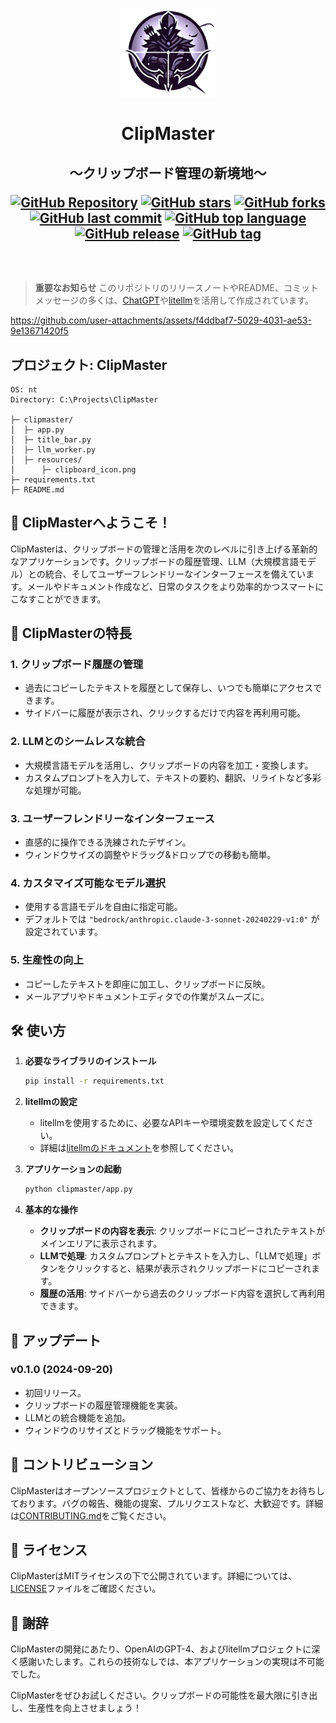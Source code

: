 
<p align="center">
<img src="icon2.png" width="30%">
<br>
<h1 align="center">ClipMaster</h1>
<h2 align="center">
  ～クリップボード管理の新境地～

[![GitHub Repository](https://img.shields.io/badge/GitHub-Repository-blue?logo=github)](https://github.com/Sunwood-ai-labs/ClipMaster)
[![GitHub stars](https://img.shields.io/github/stars/Sunwood-ai-labs/ClipMaster?style=social)](https://github.com/Sunwood-ai-labs/ClipMaster)
[![GitHub forks](https://img.shields.io/github/forks/Sunwood-ai-labs/ClipMaster?style=social)](https://github.com/Sunwood-ai-labs/ClipMaster)
[![GitHub last commit](https://img.shields.io/github/last-commit/Sunwood-ai-labs/ClipMaster)](https://github.com/Sunwood-ai-labs/ClipMaster)
[![GitHub top language](https://img.shields.io/github/languages/top/Sunwood-ai-labs/ClipMaster)](https://github.com/Sunwood-ai-labs/ClipMaster)
[![GitHub release](https://img.shields.io/github/v/release/Sunwood-ai-labs/ClipMaster?sort=semver&color=red)](https://github.com/Sunwood-ai-labs/ClipMaster)
[![GitHub tag](https://img.shields.io/github/v/tag/Sunwood-ai-labs/ClipMaster?color=orange)](https://github.com/Sunwood-ai-labs/ClipMaster)

  <br>

</h2>

</p>

> **重要なお知らせ**
> このリポジトリのリリースノートやREADME、コミットメッセージの多くは、[ChatGPT](https://chat.openai.com/)や[litellm](https://github.com/Namek/py-litellm)を活用して作成されています。

https://github.com/user-attachments/assets/f4ddbaf7-5029-4031-ae53-9e13671420f5

## プロジェクト: ClipMaster

```plaintext
OS: nt
Directory: C:\Projects\ClipMaster

├─ clipmaster/
│  ├─ app.py
│  ├─ title_bar.py
│  ├─ llm_worker.py
│  ├─ resources/
│      ├─ clipboard_icon.png
├─ requirements.txt
├─ README.md
```

## 🌟 ClipMasterへようこそ！

ClipMasterは、クリップボードの管理と活用を次のレベルに引き上げる革新的なアプリケーションです。クリップボードの履歴管理、LLM（大規模言語モデル）との統合、そしてユーザーフレンドリーなインターフェースを備えています。メールやドキュメント作成など、日常のタスクをより効率的かつスマートにこなすことができます。

## 🚀 ClipMasterの特長

### 1. クリップボード履歴の管理

- 過去にコピーしたテキストを履歴として保存し、いつでも簡単にアクセスできます。
- サイドバーに履歴が表示され、クリックするだけで内容を再利用可能。

### 2. LLMとのシームレスな統合

- 大規模言語モデルを活用し、クリップボードの内容を加工・変換します。
- カスタムプロンプトを入力して、テキストの要約、翻訳、リライトなど多彩な処理が可能。

### 3. ユーザーフレンドリーなインターフェース

- 直感的に操作できる洗練されたデザイン。
- ウィンドウサイズの調整やドラッグ&ドロップでの移動も簡単。

### 4. カスタマイズ可能なモデル選択

- 使用する言語モデルを自由に指定可能。
- デフォルトでは `"bedrock/anthropic.claude-3-sonnet-20240229-v1:0"` が設定されています。

### 5. 生産性の向上

- コピーしたテキストを即座に加工し、クリップボードに反映。
- メールアプリやドキュメントエディタでの作業がスムーズに。

## 🛠️ 使い方

1. **必要なライブラリのインストール**

   ```bash
   pip install -r requirements.txt
   ```

2. **litellmの設定**

   - litellmを使用するために、必要なAPIキーや環境変数を設定してください。
   - 詳細は[litellmのドキュメント](https://github.com/Namek/py-litellm)を参照してください。

3. **アプリケーションの起動**

   ```bash
   python clipmaster/app.py
   ```

4. **基本的な操作**

   - **クリップボードの内容を表示**: クリップボードにコピーされたテキストがメインエリアに表示されます。
   - **LLMで処理**: カスタムプロンプトとテキストを入力し、「LLMで処理」ボタンをクリックすると、結果が表示されクリップボードにコピーされます。
   - **履歴の活用**: サイドバーから過去のクリップボード内容を選択して再利用できます。

## 📝 アップデート

### v0.1.0 (2024-09-20)

- 初回リリース。
- クリップボードの履歴管理機能を実装。
- LLMとの統合機能を追加。
- ウィンドウのリサイズとドラッグ機能をサポート。

## 🤝 コントリビューション

ClipMasterはオープンソースプロジェクトとして、皆様からのご協力をお待ちしております。バグの報告、機能の提案、プルリクエストなど、大歓迎です。詳細は[CONTRIBUTING.md](CONTRIBUTING.md)をご覧ください。

## 📄 ライセンス

ClipMasterはMITライセンスの下で公開されています。詳細については、[LICENSE](LICENSE)ファイルをご確認ください。

## 🙏 謝辞

ClipMasterの開発にあたり、OpenAIのGPT-4、およびlitellmプロジェクトに深く感謝いたします。これらの技術なしでは、本アプリケーションの実現は不可能でした。

ClipMasterをぜひお試しください。クリップボードの可能性を最大限に引き出し、生産性を向上させましょう！

